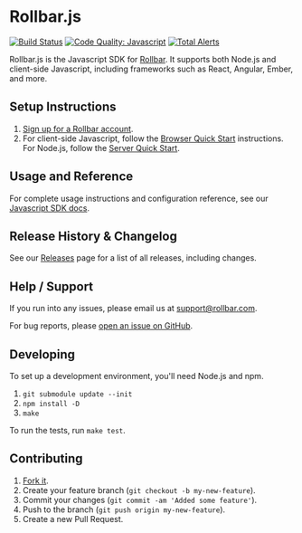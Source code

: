 # Rollbar.js


[![Build Status](https://travis-ci.org/rollbar/rollbar.js.svg?branch=v2.17.0)](https://travis-ci.org/rollbar/rollbar.js)
[![Code Quality: Javascript](https://img.shields.io/lgtm/grade/javascript/g/rollbar/rollbar.js.svg?logo=lgtm&logoWidth=18)](https://lgtm.com/projects/g/rollbar/rollbar.js/context:javascript)
[![Total Alerts](https://img.shields.io/lgtm/alerts/g/rollbar/rollbar.js.svg?logo=lgtm&logoWidth=18)](https://lgtm.com/projects/g/rollbar/rollbar.js/alerts)

Rollbar.js is the Javascript SDK for [Rollbar](https://rollbar.com).  It supports both Node.js and client-side Javascript, including frameworks such as React, Angular, Ember, and more.

## Setup Instructions

1. [Sign up for a Rollbar account](https://rollbar.com/signup).
2. For client-side Javascript, follow the [Browser Quick Start](https://docs.rollbar.com/docs/javascript#section-quick-start-browser) instructions.  For Node.js, follow the [Server Quick Start](https://docs.rollbar.com/docs/javascript#section-quick-start-server).

## Usage and Reference

For complete usage instructions and configuration reference, see our [Javascript SDK docs](https://docs.rollbar.com/docs/javascript).
  
## Release History & Changelog

See our [Releases](https://github.com/rollbar/rollbar.js/releases) page for a list of all releases, including changes.

## Help / Support

If you run into any issues, please email us at [support@rollbar.com](mailto:support@rollbar.com).

For bug reports, please [open an issue on GitHub](https://github.com/rollbar/rollbar.js/issues/new).

## Developing

To set up a development environment, you'll need Node.js and npm.

1. `git submodule update --init`
2. `npm install -D`
3. `make`

To run the tests, run `make test`.

## Contributing

1. [Fork it](https://github.com/rollbar/rollbar.js).
2. Create your feature branch (`git checkout -b my-new-feature`).
3. Commit your changes (`git commit -am 'Added some feature'`).
4. Push to the branch (`git push origin my-new-feature`).
5. Create a new Pull Request.
